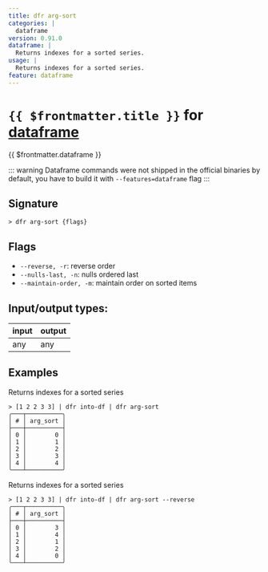 ```yaml
---
title: dfr arg-sort
categories: |
  dataframe
version: 0.91.0
dataframe: |
  Returns indexes for a sorted series.
usage: |
  Returns indexes for a sorted series.
feature: dataframe
---
```

<!-- This file is automatically generated. Please edit the command in https://github.com/nushell/nushell instead. -->

# `{{ $frontmatter.title }}` for [dataframe](/commands/categories/dataframe.md)

<div class='command-title'>{{ $frontmatter.dataframe }}</div>


::: warning
Dataframe commands were not shipped in the official binaries by default, you have to build it with `--features=dataframe` flag
:::
## Signature

```> dfr arg-sort {flags} ```

## Flags

 -  `--reverse, -r`: reverse order
 -  `--nulls-last, -n`: nulls ordered last
 -  `--maintain-order, -m`: maintain order on sorted items


## Input/output types:

| input | output |
| ----- | ------ |
| any   | any    |

## Examples

Returns indexes for a sorted series
```nu
> [1 2 2 3 3] | dfr into-df | dfr arg-sort
╭───┬──────────╮
│ # │ arg_sort │
├───┼──────────┤
│ 0 │        0 │
│ 1 │        1 │
│ 2 │        2 │
│ 3 │        3 │
│ 4 │        4 │
╰───┴──────────╯

```

Returns indexes for a sorted series
```nu
> [1 2 2 3 3] | dfr into-df | dfr arg-sort --reverse
╭───┬──────────╮
│ # │ arg_sort │
├───┼──────────┤
│ 0 │        3 │
│ 1 │        4 │
│ 2 │        1 │
│ 3 │        2 │
│ 4 │        0 │
╰───┴──────────╯

```
